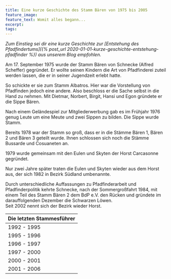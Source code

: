 ```yaml
---
title: Eine kurze Geschichte des Stamm Bären von 1975 bis 2005
feature_image:
feature_text: Womit alles begann...
excerpt:
tags:
---
```


*Zum Einstieg sei dir eine kurze Geschichte zur [Entstehung des Pfadfindertums]({% post_url 2020-01-01-kurze-geschichte-entstehung-pfadfinder %}) aus unserem Blog empfohlen.*

Am 17. September 1975 wurde der Stamm Bären von Schnecke (Alfred Scheffer) gegründet. Er wollte seinen Kindern die Art von Pfadfinderei zuteil werden lassen, die er in seiner Jugendzeit erlebt hatte.

So schickte er sie zum Stamm Albatros. Hier war die Vorstellung von Pfadfinden jedoch eine andere. Also beschloss er die Sache selbst in die Hand zu nehmen.
Mit Dietmar, Norbert, Birgit, Hansi und Egon gründete er die Sippe Bären.

Nach einem Geländespiel zur Mitgliederwerbung gab es im Frühjahr 1976 genug Leute um eine Meute und zwei Sippen zu bilden. Die Sippe wurde Stamm.

Bereits 1978 war der Stamm so groß, dass er in die Stämme Bären 1, Bären 2 und Bären 3 geteilt wurde. Ihnen schlossen sich noch die Stämme Bussarde und Cosuaneten an.

1979 wurde gemeinsam mit den Eulen und Skyten der Horst Carcasonne gegründet.

Nur zwei Jahre später traten die Eulen und Skyten wieder aus dem Horst aus, der sich 1982 in Bezirk Südland umbenannte.

Durch unterschiedliche Auffassungen zu Pfadfinderarbeit und Pfadfinderpolitik kehrte Schnecke, nach der Sommergroßfahrt 1984, mit einem Teil des Stamm Bären 2 dem BdP e.V. den Rücken und gründete im darauffolgenden Dezember die Schwarzen Löwen.  
Seit 2002 nennt sich der Bezirk wieder Horst.

| Die letzten Stammesführer
| ----------------------- |
| 1992 - 1995 | Max (Maximilian Nonnenmacher)
| 1995 - 1996 | Gigi (Michael Thumm)
| 1996 - 1997 | Roli (Roland Kraus)
| 1997 - 2000 | Wiesi (Sebastian Wiesemann)
| 2000 - 2001 | Philipp (Philipp Bastian)
| 2001 - 2006 | Farbi (Fabian Sommer)
